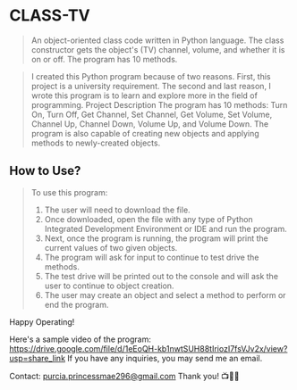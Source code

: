 # CLASS-TV
>An object-oriented class code written in Python language. The class constructor gets the object's (TV) channel, volume, and whether it is on or off. The program has 10 methods.

>I created this Python program because of two reasons. First, this project is a university requirement. The second and last reason, I wrote this program is to learn and explore more in the field of programming.
Project Description
The program has 10 methods: Turn On, Turn Off, Get Channel, Set Channel, Get Volume, Set Volume, Channel Up, Channel Down, Volume Up, and Volume Down. The program is also capable of creating new objects and applying methods to newly-created objects.

## How to Use?
>To use this program:
>1. The user will need to download the file.
>2. Once downloaded, open the file with any type of Python Integrated Development Environment or IDE and run the program.
>3. Next, once the program is running, the program will print the current values of two given objects.
>4. The program will ask for input to continue to test drive the methods.
>5. The test drive will be printed out to the console and will ask the user to continue to object creation.
>6. The user may create an object and select a method to perform or end the program.



Happy Operating!

Here's a sample video of the program:
https://drive.google.com/file/d/1eEoQH-kb1nwtSUH88tIriozI7fsVJv2x/view?usp=share_link
If you have any inquiries, you may send me an email.



Contact: purcia.princessmae296@gmail.com
Thank you! 📺🔌💽
